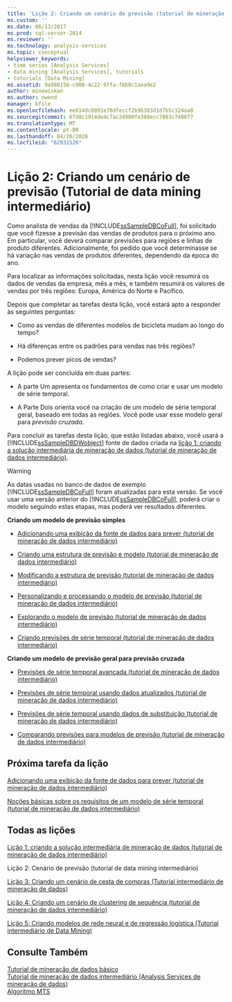 ```yaml
---
title: 'Lição 2: Criando um cenário de previsão (tutorial de mineração de dados intermediário) | Microsoft Docs'
ms.custom: ''
ms.date: 06/13/2017
ms.prod: sql-server-2014
ms.reviewer: ''
ms.technology: analysis-services
ms.topic: conceptual
helpviewer_keywords:
- time series [Analysis Services]
- data mining [Analysis Services], tutorials
- tutorials [Data Mining]
ms.assetid: 9a988156-c900-4c22-97fa-f6b0c1aea9e2
author: minewiskan
ms.author: owend
manager: kfile
ms.openlocfilehash: ee814dc0891e70dfeccf2b96383d1d7b5c324aa8
ms.sourcegitcommit: 6fd8c1914de4c7ac24900fe388ecc7883c740077
ms.translationtype: MT
ms.contentlocale: pt-BR
ms.lasthandoff: 04/26/2020
ms.locfileid: "62931526"
---
```

# <a name="lesson-2-building-a-forecasting-scenario-intermediate-data-mining-tutorial"></a>Lição 2: Criando um cenário de previsão (Tutorial de data mining intermediário)
  Como analista de vendas da [!INCLUDE[ssSampleDBCoFull](../includes/sssampledbcofull-md.md)], foi solicitado que você fizesse a previsão das vendas de produtos para o próximo ano. Em particular, você deverá comparar previsões para regiões e linhas de produto diferentes. Adicionalmente, foi pedido que você determinasse se há variação nas vendas de produtos diferentes, dependendo da época do ano.  
  
 Para localizar as informações solicitadas, nesta lição você resumirá os dados de vendas da empresa, mês a mês, e também resumirá os valores de vendas por três regiões: Europa, América do Norte e Pacífico.  
  
 Depois que completar as tarefas desta lição, você estará apto a responder às seguintes perguntas:  
  
-   Como as vendas de diferentes modelos de bicicleta mudam ao longo do tempo?  
  
-   Há diferenças entre os padrões para vendas nas três regiões?  
  
-   Podemos prever picos de vendas?  
  
 A lição pode ser concluída em duas partes:  
  
-   A parte Um apresenta os fundamentos de como criar e usar um modelo de série temporal.  
  
-   A Parte Dois orienta você na criação de um modelo de série temporal geral, baseado em todas as regiões. Você pode usar esse modelo geral para *previsão cruzada*.  
  
 Para concluir as tarefas desta lição, que estão listadas abaixo, você usará a [!INCLUDE[ssSampleDBDWobject](../includes/sssampledbdwobject-md.md)] fonte de dados criada na [lição 1: criando a solução intermediária de mineração de dados &#40;tutorial de mineração de dados intermediário&#41;](../../2014/tutorials/lesson-1-create-solution-intermediate-data-mining-tutorial.md).  
  
> [!WARNING]  
>  As datas usadas no banco de dados de exemplo [!INCLUDE[ssSampleDBCoFull](../includes/sssampledbcofull-md.md)] foram atualizadas para esta versão. Se você usar uma versão anterior do [!INCLUDE[ssSampleDBCoFull](../includes/sssampledbcofull-md.md)], poderá criar o modelo seguindo estas etapas, mas poderá ver resultados diferentes.  
  
 **Criando um modelo de previsão simples**  
  
-   [Adicionando uma exibição da fonte de dados para prever &#40;tutorial de mineração de dados intermediário&#41;](../../2014/tutorials/adding-a-data-source-view-for-forecasting-intermediate-data-mining-tutorial.md)  
  
-   [Criando uma estrutura de previsão e modelo &#40;tutorial de mineração de dados intermediário&#41;](../../2014/tutorials/creating-a-forecasting-structure-and-model-intermediate-data-mining-tutorial.md)  
  
-   [Modificando a estrutura de previsão &#40;tutorial de mineração de dados intermediário&#41;](../../2014/tutorials/modifying-the-forecasting-structure-intermediate-data-mining-tutorial.md)  
  
-   [Personalizando e processando o modelo de previsão &#40;tutorial de mineração de dados intermediário&#41;](../../2014/tutorials/customize-process-forecasting-model-intermediate-data-mining-tutorial.md)  
  
-   [Explorando o modelo de previsão &#40;tutorial de mineração de dados intermediário&#41;](../../2014/tutorials/exploring-the-forecasting-model-intermediate-data-mining-tutorial.md)  
  
-   [Criando previsões de série temporal &#40;tutorial de mineração de dados intermediário&#41;](../../2014/tutorials/creating-time-series-predictions-intermediate-data-mining-tutorial.md)  
  
 **Criando um modelo de previsão geral para previsão cruzada**  
  
-   [Previsões de série temporal avançada &#40;tutorial de mineração de dados intermediário&#41;](../../2014/tutorials/advanced-time-series-predictions-intermediate-data-mining-tutorial.md)  
  
-   [Previsões de série temporal usando dados atualizados &#40;tutorial de mineração de dados intermediário&#41;](../../2014/tutorials/time-series-predictions-using-updated-data-intermediate-data-mining-tutorial.md)  
  
-   [Previsões de série temporal usando dados de substituição &#40;tutorial de mineração de dados intermediário&#41;](../../2014/tutorials/time-series-predictions-replacement-data-intermediate-data-mining.md)  
  
-   [Comparando previsões para modelos de previsão &#40;tutorial de mineração de dados intermediário&#41;](../../2014/tutorials/comparing-predictions-for-forecasting-models-intermediate-data-mining-tutorial.md)  
  
## <a name="next-task-in-lesson"></a>Próxima tarefa da lição  
 [Adicionando uma exibição da fonte de dados para prever &#40;tutorial de mineração de dados intermediário&#41;](../../2014/tutorials/adding-a-data-source-view-for-forecasting-intermediate-data-mining-tutorial.md)  
  
 [Noções básicas sobre os requisitos de um modelo de série temporal &#40;tutorial de mineração de dados intermediário&#41;](../../2014/tutorials/time-series-model-requirements-intermediate-data-mining-tutorial.md)  
  
## <a name="all-lessons"></a>Todas as lições  
 [Lição 1: criando a solução intermediária de mineração de dados &#40;tutorial de mineração de dados intermediário&#41;](../../2014/tutorials/lesson-1-create-solution-intermediate-data-mining-tutorial.md)  
  
 Lição 2: Cenário de previsão (tutorial de data mining intermediário)  
  
 [Lição 3: Criando um cenário de cesta de compras &#40;Tutorial intermediário de mineração de dados&#41;](../../2014/tutorials/lesson-3-building-a-market-basket-scenario-intermediate-data-mining-tutorial.md)  
  
 [Lição 4: Criando um cenário de clustering de sequência &#40;tutorial de mineração de dados intermediário&#41;](../../2014/tutorials/lesson-4-build-sequence-clustering-scenario-intermediate-data-mining.md)  
  
 [Lição 5: Criando modelos de rede neural e de regressão logística &#40;Tutorial intermediário de Data Mining&#41;](../../2014/tutorials/lesson-5-build-models-intermediate-data-mining-tutorial.md)  
  
## <a name="see-also"></a>Consulte Também  
 [Tutorial de mineração de dados básico](../../2014/tutorials/basic-data-mining-tutorial.md)   
 [Tutorial de mineração de dados intermediário &#40;Analysis Services de mineração de dados&#41;](../../2014/tutorials/intermediate-data-mining-tutorial-analysis-services-data-mining.md)   
 [Algoritmo MTS](../../2014/analysis-services/data-mining/microsoft-time-series-algorithm.md)  
  
  
